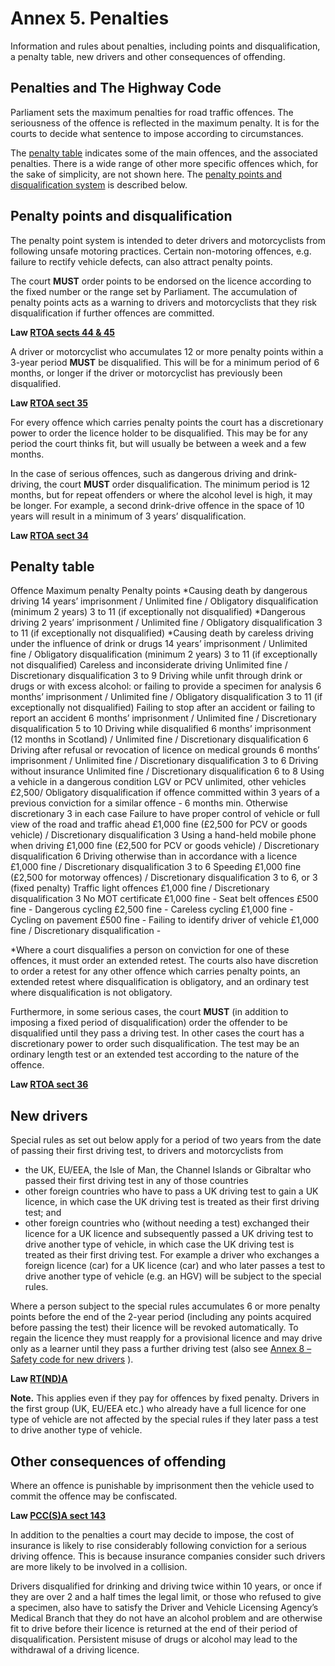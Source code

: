 
# Annex 5. Penalties

Information and rules about penalties, including points and disqualification, a penalty table, new drivers and other consequences of offending.

## Penalties and The Highway Code

Parliament sets the maximum penalties for road traffic offences. The seriousness of the offence is reflected in the maximum penalty. It is for the courts to decide what sentence to impose according to circumstances.

The [penalty table](annex-5-penalties.html#penaltytable) indicates some of the main offences, and the associated penalties. There is a wide range of other more specific offences which, for the sake of simplicity, are not shown here. The [penalty points and disqualification system](annex-5-penalties.html#penaltytable) is described below.

## Penalty points and disqualification

The penalty point system is intended to deter drivers and motorcyclists from following unsafe motoring practices. Certain non-motoring offences, e.g. failure to rectify vehicle defects, can also attract penalty points.

The court **MUST** order points to be endorsed on the licence according to the fixed number or the range set by Parliament. The accumulation of penalty points acts as a warning to drivers and motorcyclists that they risk disqualification if further offences are committed.

**Law [RTOA sects 44 & 45](http://www.legislation.gov.uk/ukpga/1988/53/part/II/crossheading/endorsement)**

A driver or motorcyclist who accumulates 12 or more penalty points within a 3-year period **MUST** be disqualified. This will be for a minimum period of 6 months, or longer if the driver or motorcyclist has previously been disqualified.

**Law [RTOA sect 35](http://www.legislation.gov.uk/ukpga/1988/53/section/35)**

For every offence which carries penalty points the court has a discretionary power to order the licence holder to be disqualified. This may be for any period the court thinks fit, but will usually be between a week and a few months.

In the case of serious offences, such as dangerous driving and drink-driving, the court **MUST** order disqualification. The minimum period is 12 months, but for repeat offenders or where the alcohol level is high, it may be longer. For example, a second drink-drive offence in the space of 10 years will result in a minimum of 3 years’ disqualification.

**Law [RTOA sect 34](http://www.legislation.gov.uk/ukpga/1988/53/section/34)**

## Penalty table
 Offence Maximum penalty Penalty points *Causing death by dangerous driving 14 years’ imprisonment / Unlimited fine / Obligatory disqualification (minimum 2 years) 3 to 11 (if exceptionally not disqualified) *Dangerous driving 2 years’ imprisonment / Unlimited fine / Obligatory disqualification 3 to 11 (if exceptionally not disqualified) *Causing death by careless driving under the influence of drink or drugs 14 years’ imprisonment / Unlimited fine / Obligatory disqualification (minimum 2 years) 3 to 11 (if exceptionally not disqualified) Careless and inconsiderate driving Unlimited fine / Discretionary disqualification 3 to 9 Driving while unfit through drink or drugs or with excess alcohol: or failing to provide a specimen for analysis 6 months’ imprisonment / Unlimited fine / Obligatory disqualification 3 to 11 (if exceptionally not disqualified) Failing to stop after an accident or failing to report an accident 6 months’ imprisonment / Unlimited fine / Discretionary disqualification 5 to 10 Driving while disqualified 6 months’ imprisonment (12 months in Scotland) / Unlimited fine / Discretionary disqualification 6 Driving after refusal or revocation of licence on medical grounds 6 months’ imprisonment / Unlimited fine / Discretionary disqualification 3 to 6 Driving without insurance Unlimited fine / Discretionary disqualification 6 to 8 Using a vehicle in a dangerous condition LGV or PCV unlimited, other vehicles £2,500/ Obligatory disqualification if offence committed within 3 years of a previous conviction for a similar offence - 6 months min. Otherwise discretionary 3 in each case Failure to have proper control of vehicle or full view of the road and traffic ahead £1,000 fine (£2,500 for PCV or goods vehicle) / Discretionary disqualification 3 Using a hand-held mobile phone when driving £1,000 fine (£2,500 for PCV or goods vehicle) / Discretionary disqualification 6 Driving otherwise than in accordance with a licence £1,000 fine / Discretionary disqualification 3 to 6 Speeding £1,000 fine (£2,500 for motorway offences) / Discretionary disqualification 3 to 6, or 3 (fixed penalty) Traffic light offences £1,000 fine / Discretionary disqualification 3 No MOT certificate £1,000 fine - Seat belt offences £500 fine - Dangerous cycling £2,500 fine - Careless cycling £1,000 fine - Cycling on pavement £500 fine - Failing to identify driver of vehicle £1,000 fine / Discretionary disqualification - 

*Where a court disqualifies a person on conviction for one of these offences, it must order an extended retest. The courts also have discretion to order a retest for any other offence which carries penalty points, an extended retest where disqualification is obligatory, and an ordinary test where disqualification is not obligatory.

Furthermore, in some serious cases, the court **MUST** (in addition to imposing a fixed period of disqualification) order the offender to be disqualified until they pass a driving test. In other cases the court has a discretionary power to order such disqualification. The test may be an ordinary length test or an extended test according to the nature of the offence.

**Law [RTOA sect 36](http://www.legislation.gov.uk/ukpga/1988/53/section/36)**

## New drivers

Special rules as set out below apply for a period of two years from the date of passing their first driving test, to drivers and motorcyclists from

 * the UK, EU/EEA, the Isle of Man, the Channel Islands or Gibraltar who passed their first driving test in any of those countries
 * other foreign countries who have to pass a UK driving test to gain a UK licence, in which case the UK driving test is treated as their first driving test; and
 * other foreign countries who (without needing a test) exchanged their licence for a UK licence and subsequently passed a UK driving test to drive another type of vehicle, in which case the UK driving test is treated as their first driving test. For example a driver who exchanges a foreign licence (car) for a UK licence (car) and who later passes a test to drive another type of vehicle (e.g. an HGV) will be subject to the special rules.

Where a person subject to the special rules accumulates 6 or more penalty points before the end of the 2-year period (including any points acquired before passing the test) their licence will be revoked automatically. To regain the licence they must reapply for a provisional licence and may drive only as a learner until they pass a further driving test (also see [Annex 8 – Safety code for new drivers](annex-8-safety-code-for-new-drivers.html) ).

**Law [RT(ND)A](http://www.legislation.gov.uk/ukpga/1995/13/contents)**

**Note.** This applies even if they pay for offences by fixed penalty. Drivers in the first group (UK, EU/EEA etc.) who already have a full licence for one type of vehicle are not affected by the special rules if they later pass a test to drive another type of vehicle.

## Other consequences of offending

Where an offence is punishable by imprisonment then the vehicle used to commit the offence may be confiscated.

**Law [PCC(S)A sect 143](http://www.legislation.gov.uk/ukpga/2000/6/section/143/made)**

In addition to the penalties a court may decide to impose, the cost of insurance is likely to rise considerably following conviction for a serious driving offence. This is because insurance companies consider such drivers are more likely to be involved in a collision.

Drivers disqualified for drinking and driving twice within 10 years, or once if they are over 2 and a half times the legal limit, or those who refused to give a specimen, also have to satisfy the Driver and Vehicle Licensing Agency’s Medical Branch that they do not have an alcohol problem and are otherwise fit to drive before their licence is returned at the end of their period of disqualification. Persistent misuse of drugs or alcohol may lead to the withdrawal of a driving licence.

